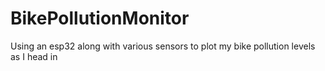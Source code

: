 # BikePollutionMonitor
Using an esp32 along with various sensors to plot my bike pollution levels as I head in
